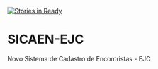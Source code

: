 [![Stories in Ready](https://badge.waffle.io/HenriqueDreyer/SICAEN-EJC.png?label=ready&title=Ready)](https://waffle.io/HenriqueDreyer/SICAEN-EJC)
# SICAEN-EJC
Novo Sistema de Cadastro de Encontristas - EJC
